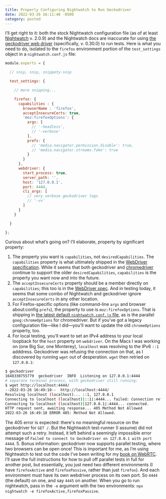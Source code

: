 ```yaml
---
title: Properly Configuring Nightwatch to Run Geckodriver
date: 2022-03-26 16:11:40 -0500
category: posted
---
```


I’ll get right to it: both the stock Nightwatch configuration file (as of at least
[Nightwatch](https://nightwatchjs.org) v. 2.0.9) and the Nightwatch docs are inaccurate for using
[the geckodriver web driver](https://github.com/mozilla/geckodriver) (specifically, v. 0.30.0) to
run tests. Here is what you need to do, isolated to the `firefox` environment portion of the
`test_settings` object in a `nightwatch.conf.js` file:

```javascript
module.exports = {

  // snip, snip, snippety-snip

  test_settings: {

    // more snipping...

    firefox: {
      capabilities : {
        browserName : 'firefox',
        acceptInsecureCerts: true,
        'moz:firefoxOptions': {
          args: [
            // '-headless',
            // '-verbose'
          ],
          prefs: {
            // 'media.navigator.permission.disable': true,
            // 'media.navigator.streams.fake': true
          }
        }
      },
      webdriver: {
        start_process: true,
        server_path: '',
        host: '127.0.0.1',
        port: 4444,
        cli_args: [
          // very verbose geckodriver logs
          // '-vv'
        ]
      }
    }

  }

};
```

Curious about what’s going on? I’ll elaborate, property by significant property:

1. The property you want is `capabilities`, not `desiredCapabilities`. The `capabilities` property
  is what ultimately shipped in the [WebDriver
  specification](https://www.w3.org/TR/webdriver/#capabilities). While it seems that both
  geckodriver and [chromedriver](https://chromedriver.chromium.org/capabilities) continue to support
  the older `desiredCapabilities`, `capabilities` is the property you want now and into the future.
2. The `acceptInsecureCerts` property should be a member directly on `capabilities`; this too is in
  the [WebDriver spec](https://www.w3.org/TR/webdriver/#dfn-insecure-tls-certificates). And in
  testing today, it seems that some combo of Nightwatch and geckodriver ignore `acceptInsecureCerts`
  in any other location.
3. For Firefox-specific options (like command-line `args` and browser about:config `prefs`), the
  property to use is `moz:firefoxOptions`. That is shipping in [the latest default
  `nightwatch.conf.js`
  file](https://github.com/nightwatchjs/nightwatch/blob/01c3f12270218eac7345767c14de5f073e6ae500/lib/runner/cli/nightwatch.conf.ejs),
  as is the parallel `goog:chromeOptions` for chromedriver. But if you've got a legacy configuration
  file—like I did—you'll want to update the old `chromeOptions` property, too.
4. For local testing, you’ll want to set an IPv4 address to your local loopback for the `host`
  property on `webdriver`. On the Macs I was working on (one Big Sur, one Monterey), `localhost` was
  resolving to the IPv6 `::1` adddress. Geckodriver was refusing the connection on that, as I
  discovered by running `wget` out of desperation. `wget` then retried on `127.0.0.1`:
  ```sh
  $ geckodriver
  1648330755779  geckodriver  INFO  Listening on 127.0.0.1:4444
  # separate terminal process, with geckodriver still running:
  $ wget http://localhost:4444/
  --2022-03-26 16:49:18--  http://localhost:4444/
  Resolving localhost (localhost)... ::1, 127.0.0.1
  Connecting to localhost (localhost)|::1|:4444... failed: Connection refused.
  Connecting to localhost (localhost)|127.0.0.1|:4444... connected.
  HTTP request sent, awaiting response... 405 Method Not Allowed
  2022-03-26 16:49:18 ERROR 405: Method Not Allowed.
  ```
  The 405 error is expected: there's no meaningful resource on the geckodriver for `GET /`. But the
  Nightwatch test-runner (I assume) did not attempt such a retry. Instead, it left behind a
  seemingly impossible error message of `Failed to connect to GeckoDriver on 127.0.0.1 with port
  4444`.
5. Bonus information: geckodriver now supports parallel testing, where two browsers can be open
  once! This is important for me, as I’m using Nightwatch to test out the code I’ve been writing for
  my [book on WebRTC](https://pragprog.com/titles/ksrtc/programming-webrtc/). I’ll save the full
  instructions for how to pull off parallel tests in full for another post, but essentially, you
  just need two different environments (I have `firefoxActive` and `firefoxPassive`, rather than
  just `firefox`). And each environment must have its own webdriver process on its own port. So
  `4444` (the default) on one, and say `4445` on another. When you go to run nightwatch, pass in the
  `-e` argument with the two environments: `npx nightwatch -e firefoxActive,firefoxPassive`.
